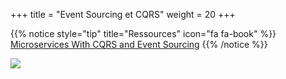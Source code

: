+++
title = "Event Sourcing et CQRS"
weight = 20
+++

{{% notice style="tip" title="Ressources" icon="fa fa-book" %}}
[Microservices With CQRS and Event Sourcing](https://dzone.com/articles/microservices-with-cqrs-and-event-sourcing)
{{% /notice %}}

![](https://dz2cdn1.dzone.com/storage/temp/11241417-figure4.png)
